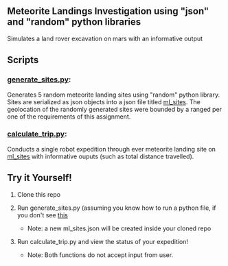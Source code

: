 
## Meteorite Landings Investigation using "json" and "random" python libraries
Simulates a land rover excavation on mars with an informative output

## Scripts

### [generate_sites.py](./generate_sites.py):
  
  Generates 5 random meteorite landing sites using "random" python library. Sites are serialized as json objects into a json file titled [ml_sites](./ml_sites). The geolocation of the randomly generated sites were bounded by a ranged per one of the requirements of this assignment.

### [calculate_trip.py](./calculate_trip):
  
  Conducts a single robot expedition through ever meteorite landing site on [ml_sites](./ml_sites) with informative ouputs (such as total distance travelled).


## Try it Yourself!

1.  Clone this repo
2.  Run generate_sites.py (assuming you know how to run a python file, if you don't see [this](https://www.knowledgehut.com/blog/programming/run-python-scripts)
    - Note: a new ml_sites.json will be created inside your cloned repo

3.  Run calculate_trip.py and view the status of your expedition!
    - Note: Both functions do not accept input from user.
